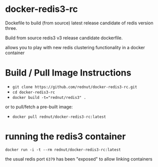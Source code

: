 docker-redis3-rc
================

Dockefile to build (from source) latest release candidate of redis version three.

Build from source redis3 v3 release candidate dockerfile.

allows you to play with new redis clustering functionality in a docker container


# Build / Pull Image Instructions

- `git clone https://github.com/rednut/docker-redis3-rc.git`
- `cd docker-redis3-rc`
- `docker build -t="rednut/redis3" .`

or to pull/fetch a pre-built image:

- `docker pull rednut/docker-redis3-rc:latest`


# running the redis3 container

`docker run -i -t --rm rednut/docker-redis3-rc:latest`

the usual redis port `6379` has been "exposed" to allow linking containers


